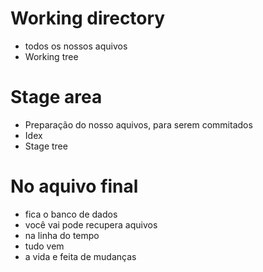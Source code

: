 # Working directory
- todos os nossos aquivos
- Working tree

# Stage area
- Preparação do nosso aquivos, para serem commitados
- Idex
- Stage tree

# No aquivo final 
- fica o banco de dados 
- você vai pode recupera aquivos 
- na linha do tempo
- tudo vem 
- a vida e feita de mudanças

